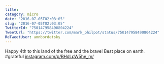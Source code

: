 ```yaml
---
title: 
category: micro
date: "2016-07-05T02:03:05"
slug: "2016-07-05T02:03:05"
TwitterId: "750147958490804224"
TweetUrl: "https://twitter.com/mark_philpot/status/750147958490804224"
ReTweetUser: annbordetsky
---
```


<i class="fa fa-retweet" aria-hidden="true"></i> Happy 4th to this land of the
free and the brave! Best place on earth. #grateful
[instagram.com/p/BHdLpW5he_m/](https://www.instagram.com/p/BHdLpW5he_m/)
